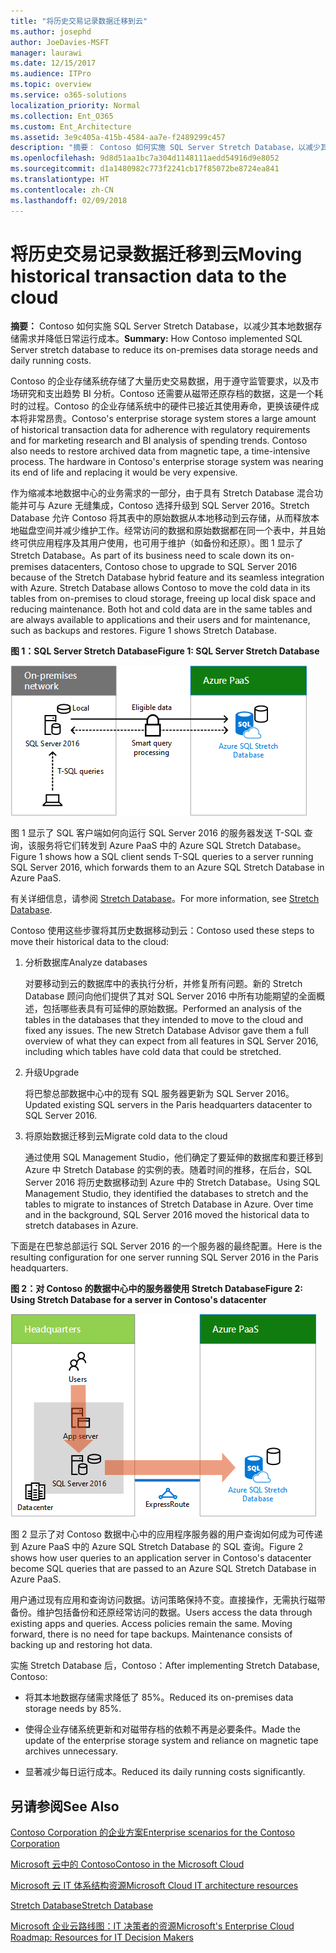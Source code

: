 ```yaml
---
title: "将历史交易记录数据迁移到云"
ms.author: josephd
author: JoeDavies-MSFT
manager: laurawi
ms.date: 12/15/2017
ms.audience: ITPro
ms.topic: overview
ms.service: o365-solutions
localization_priority: Normal
ms.collection: Ent_O365
ms.custom: Ent_Architecture
ms.assetid: 3e9c405a-415b-4584-aa7e-f2489299c457
description: "摘要： Contoso 如何实施 SQL Server Stretch Database，以减少其本地数据存储需求并降低日常运行成本。"
ms.openlocfilehash: 9d8d51aa1bc7a304d1148111aedd54916d9e8052
ms.sourcegitcommit: d1a1480982c773f2241cb17f85072be8724ea841
ms.translationtype: HT
ms.contentlocale: zh-CN
ms.lasthandoff: 02/09/2018
---
```

# <a name="moving-historical-transaction-data-to-the-cloud"></a><span data-ttu-id="e44af-103">将历史交易记录数据迁移到云</span><span class="sxs-lookup"><span data-stu-id="e44af-103">Moving historical transaction data to the cloud</span></span>

 <span data-ttu-id="e44af-104">**摘要：** Contoso 如何实施 SQL Server Stretch Database，以减少其本地数据存储需求并降低日常运行成本。</span><span class="sxs-lookup"><span data-stu-id="e44af-104">**Summary:** How Contoso implemented SQL Server stretch database to reduce its on-premises data storage needs and daily running costs.</span></span>
  
<span data-ttu-id="e44af-p101">Contoso 的企业存储系统存储了大量历史交易数据，用于遵守监管要求，以及市场研究和支出趋势 BI 分析。Contoso 还需要从磁带还原存档的数据，这是一个耗时的过程。Contoso 的企业存储系统中的硬件已接近其使用寿命，更换该硬件成本将非常昂贵。</span><span class="sxs-lookup"><span data-stu-id="e44af-p101">Contoso's enterprise storage system stores a large amount of historical transaction data for adherence with regulatory requirements and for marketing research and BI analysis of spending trends. Contoso also needs to restore archived data from magnetic tape, a time-intensive process. The hardware in Contoso's enterprise storage system was nearing its end of life and replacing it would be very expensive.</span></span> 
  
<span data-ttu-id="e44af-p102">作为缩减本地数据中心的业务需求的一部分，由于具有 Stretch Database 混合功能并可与 Azure 无缝集成，Contoso 选择升级到 SQL Server 2016。Stretch Database 允许 Contoso 将其表中的原始数据从本地移动到云存储，从而释放本地磁盘空间并减少维护工作。经常访问的数据和原始数据都在同一个表中，并且始终可供应用程序及其用户使用，也可用于维护（如备份和还原）。图 1 显示了 Stretch Database。</span><span class="sxs-lookup"><span data-stu-id="e44af-p102">As part of its business need to scale down its on-premises datacenters, Contoso chose to upgrade to SQL Server 2016 because of the Stretch Database hybrid feature and its seamless integration with Azure. Stretch Database allows Contoso to move the cold data in its tables from on-premises to cloud storage, freeing up local disk space and reducing maintenance. Both hot and cold data are in the same tables and are always available to applications and their users and for maintenance, such as backups and restores. Figure 1 shows Stretch Database.</span></span>
  
<span data-ttu-id="e44af-112">**图 1：SQL Server Stretch Database**</span><span class="sxs-lookup"><span data-stu-id="e44af-112">**Figure 1: SQL Server Stretch Database**</span></span>

![SQL Server Stretch Database 作为混合数据解决方案](images/Contoso_Poster/StretchDB01.png)
  
<span data-ttu-id="e44af-114">图 1 显示了 SQL 客户端如何向运行 SQL Server 2016 的服务器发送 T-SQL 查询，该服务将它们转发到 Azure PaaS 中的 Azure SQL Stretch Database。</span><span class="sxs-lookup"><span data-stu-id="e44af-114">Figure 1 shows how a SQL client sends T-SQL queries to a server running SQL Server 2016, which forwards them to an Azure SQL Stretch Database in Azure PaaS.</span></span>
  
<span data-ttu-id="e44af-115">有关详细信息，请参阅 [Stretch Database](https://msdn.microsoft.com/library/dn935011.aspx)。</span><span class="sxs-lookup"><span data-stu-id="e44af-115">For more information, see [Stretch Database](https://msdn.microsoft.com/library/dn935011.aspx).</span></span>
  
<span data-ttu-id="e44af-116">Contoso 使用这些步骤将其历史数据移动到云：</span><span class="sxs-lookup"><span data-stu-id="e44af-116">Contoso used these steps to move their historical data to the cloud:</span></span>
  
1. <span data-ttu-id="e44af-117">分析数据库</span><span class="sxs-lookup"><span data-stu-id="e44af-117">Analyze databases</span></span>
    
    <span data-ttu-id="e44af-p103">对要移动到云的数据库中的表执行分析，并修复所有问题。新的 Stretch Database 顾问向他们提供了其对 SQL Server 2016 中所有功能期望的全面概述，包括哪些表具有可延伸的原始数据。</span><span class="sxs-lookup"><span data-stu-id="e44af-p103">Performed an analysis of the tables in the databases that they intended to move to the cloud and fixed any issues. The new Stretch Database Advisor gave them a full overview of what they can expect from all features in SQL Server 2016, including which tables have cold data that could be stretched.</span></span>
    
2. <span data-ttu-id="e44af-120">升级</span><span class="sxs-lookup"><span data-stu-id="e44af-120">Upgrade</span></span>
    
    <span data-ttu-id="e44af-121">将巴黎总部数据中心中的现有 SQL 服务器更新为 SQL Server 2016。</span><span class="sxs-lookup"><span data-stu-id="e44af-121">Updated existing SQL servers in the Paris headquarters datacenter to SQL Server 2016.</span></span>
    
3. <span data-ttu-id="e44af-122">将原始数据迁移到云</span><span class="sxs-lookup"><span data-stu-id="e44af-122">Migrate cold data to the cloud</span></span>
    
    <span data-ttu-id="e44af-p104">通过使用 SQL Management Studio，他们确定了要延伸的数据库和要迁移到 Azure 中 Stretch Database 的实例的表。随着时间的推移，在后台，SQL Server 2016 将历史数据移动到 Azure 中的 Stretch Database。</span><span class="sxs-lookup"><span data-stu-id="e44af-p104">Using SQL Management Studio, they identified the databases to stretch and the tables to migrate to instances of Stretch Database in Azure. Over time and in the background, SQL Server 2016 moved the historical data to stretch databases in Azure.</span></span>
    
<span data-ttu-id="e44af-125">下面是在巴黎总部运行 SQL Server 2016 的一个服务器的最终配置。</span><span class="sxs-lookup"><span data-stu-id="e44af-125">Here is the resulting configuration for one server running SQL Server 2016 in the Paris headquarters.</span></span>
  
<span data-ttu-id="e44af-126">**图 2：对 Contoso 的数据中心中的服务器使用 Stretch Database**</span><span class="sxs-lookup"><span data-stu-id="e44af-126">**Figure 2: Using Stretch Database for a server in Contoso's datacenter**</span></span>

![Contoso SQL Server Stretch Database 配置，用于运行 SQL Server 的单个计算机](images/Contoso_Poster/StretchDB02.png)

  
<span data-ttu-id="e44af-128">图 2 显示了对 Contoso 数据中心中的应用程序服务器的用户查询如何成为可传递到 Azure PaaS 中的 Azure SQL Stretch Database 的 SQL 查询。</span><span class="sxs-lookup"><span data-stu-id="e44af-128">Figure 2 shows how user queries to an application server in Contoso's datacenter become SQL queries that are passed to an Azure SQL Stretch Database in Azure PaaS.</span></span>
  
<span data-ttu-id="e44af-p105">用户通过现有应用和查询访问数据。访问策略保持不变。直接操作，无需执行磁带备份。维护包括备份和还原经常访问的数据。</span><span class="sxs-lookup"><span data-stu-id="e44af-p105">Users access the data through existing apps and queries. Access policies remain the same. Moving forward, there is no need for tape backups. Maintenance consists of backing up and restoring hot data.</span></span>
  
<span data-ttu-id="e44af-133">实施 Stretch Database 后，Contoso：</span><span class="sxs-lookup"><span data-stu-id="e44af-133">After implementing Stretch Database, Contoso:</span></span>
  
- <span data-ttu-id="e44af-134">将其本地数据存储需求降低了 85%。</span><span class="sxs-lookup"><span data-stu-id="e44af-134">Reduced its on-premises data storage needs by 85%.</span></span>
    
- <span data-ttu-id="e44af-135">使得企业存储系统更新和对磁带存档的依赖不再是必要条件。</span><span class="sxs-lookup"><span data-stu-id="e44af-135">Made the update of the enterprise storage system and reliance on magnetic tape archives unnecessary.</span></span>
    
- <span data-ttu-id="e44af-136">显著减少每日运行成本。</span><span class="sxs-lookup"><span data-stu-id="e44af-136">Reduced its daily running costs significantly.</span></span>
    
## <a name="see-also"></a><span data-ttu-id="e44af-137">另请参阅</span><span class="sxs-lookup"><span data-stu-id="e44af-137">See Also</span></span>

[<span data-ttu-id="e44af-138">Contoso Corporation 的企业方案</span><span class="sxs-lookup"><span data-stu-id="e44af-138">Enterprise scenarios for the Contoso Corporation</span></span>](enterprise-scenarios-for-the-contoso-corporation.md)
  
[<span data-ttu-id="e44af-139">Microsoft 云中的 Contoso</span><span class="sxs-lookup"><span data-stu-id="e44af-139">Contoso in the Microsoft Cloud</span></span>](contoso-in-the-microsoft-cloud.md)
  
[<span data-ttu-id="e44af-140">Microsoft 云 IT 体系结构资源</span><span class="sxs-lookup"><span data-stu-id="e44af-140">Microsoft Cloud IT architecture resources</span></span>](microsoft-cloud-it-architecture-resources.md)

[<span data-ttu-id="e44af-141">Stretch Database</span><span class="sxs-lookup"><span data-stu-id="e44af-141">Stretch Database</span></span>](https://msdn.microsoft.com/library/dn935011.aspx)
  
[<span data-ttu-id="e44af-142">Microsoft 企业云路线图：IT 决策者的资源</span><span class="sxs-lookup"><span data-stu-id="e44af-142">Microsoft's Enterprise Cloud Roadmap: Resources for IT Decision Makers</span></span>](https://sway.com/FJ2xsyWtkJc2taRD)




